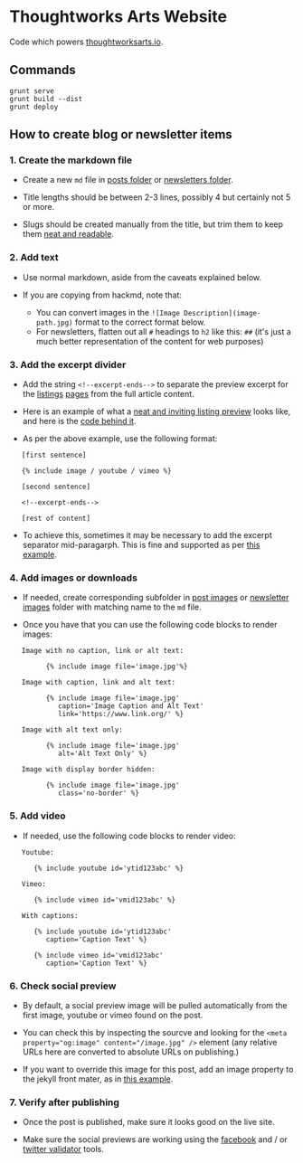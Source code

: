 # Thoughtworks Arts Website
Code which powers [thoughtworksarts.io](https://thoughtworksarts.io).

## Commands
```
grunt serve
grunt build --dist
grunt deploy
```

## How to create blog or newsletter items

### 1. Create the markdown file
- Create a new `md` file in [posts folder](source/app/_posts) or [newsletters folder](source/app/_newsletters).

- Title lengths should be between 2-3 lines, possibly 4 but certainly not 5 or more.

- Slugs should be created manually from the title, but trim them to keep them [neat and readable](https://en.wikipedia.org/wiki/Clean_URL#Slug).

### 2. Add text

- Use normal markdown, aside from the caveats explained below.

- If you are copying from hackmd, note that:
  - You can convert images in the `![Image Description](image-path.jpg)` format to the correct format below.
  - For newsletters, flatten out all `#` headings to `h2` like this: `##` (it's just a much better representation of the content for web purposes)

### 3. Add the excerpt divider
- Add the string `<!--excerpt-ends-->` to separate the preview excerpt for the [listings](https://thoughtworksarts.io/blog/) [pages](https://thoughtworksarts.io/newsletters/) from the full article content.

- Here is an example of what a [neat and inviting listing preview](/readme/listing-example.jpg) looks like, and here is the [code behind it](https://raw.githubusercontent.com/thoughtworksarts/thoughtworksarts.github.io/source/app/_posts/2020-11-10-new-york-times-features-output.markdown).

- As per the above example, use the following format:

```
   [first sentence]

   {% include image / youtube / vimeo %}

   [second sentence]

   <!--excerpt-ends-->

   [rest of content]
```

- To achieve this, sometimes it may be necessary to add the excerpt separator mid-paragarph. This is fine and supported as per [this example](https://raw.githubusercontent.com/thoughtworksarts/thoughtworksarts.github.io/source/app/_posts/2020-03-31-rachel-uwa-school-machines-making-make-believe.markdown).

### 4. Add images or downloads
- If needed, create corresponding subfolder in [post images](source/app/images/posts) or [newsletter images](source/app/images/newsletters) folder with matching name to the `md` file.

- Once you have that you can use the following code blocks to render images:  
  
```
   Image with no caption, link or alt text:
   
         {% include image file='image.jpg'%}

   Image with caption, link and alt text:
   
         {% include image file='image.jpg'
            caption='Image Caption and Alt Text'
            link='https://www.link.org/' %}

   Image with alt text only:
   
         {% include image file='image.jpg'
            alt='Alt Text Only' %}

   Image with display border hidden:

         {% include image file='image.jpg'
            class='no-border' %}
```

### 5. Add video
- If needed, use the following code blocks to render video:

```
   Youtube:
   
      {% include youtube id='ytid123abc' %}

   Vimeo:

      {% include vimeo id='vmid123abc' %}

   With captions:

      {% include youtube id='ytid123abc'
         caption='Caption Text' %}

      {% include vimeo id='vmid123abc' 
         caption='Caption Text' %}
```

### 6. Check social preview
- By default, a social preview image will be pulled automatically from the first image, youtube or vimeo found on the post.

- You can check this by inspecting the sourcve and looking for the `<meta property="og:image" content="/image.jpg" />` element (any relative URLs here are converted to absolute URLs on publishing.)

- If you want to override this image for this post, add an image property to the jekyll front mater, as in [this example](https://raw.githubusercontent.com/thoughtworksarts/thoughtworksarts.github.io/source/app/_posts/2018-04-09-thoughtworks-arts-exhibition-spring-break-armory-week.markdown).

### 7. Verify after publishing
- Once the post is published, make sure it looks good on the live site.

- Make sure the social previews are working using the [facebook](https://developers.facebook.com/tools/debug/) and / or [twitter validator](https://cards-dev.twitter.com/validator) tools.
